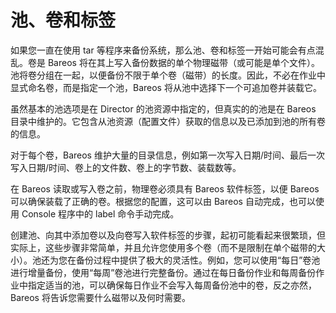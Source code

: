 # 池、卷和标签

如果您一直在使用 tar 等程序来备份系统，那么池、卷和标签一开始可能会有点混乱。卷是 Bareos 将在其上写入备份数据的单个物理磁带（或可能是单个文件）。池将卷分组在一起，以便备份不限于单个卷（磁带）的长度。因此，不必在作业中显式命名卷，而是指定一个池，Bareos 将从池中选择下一个可追加卷并装载它。

虽然基本的池选项是在 Director 的池资源中指定的，但真实的的池是在 Bareos 目录中维护的。它包含从池资源（配置文件）获取的信息以及已添加到池的所有卷的信息。

对于每个卷，Bareos 维护大量的目录信息，例如第一次写入日期/时间、最后一次写入日期/时间、卷上的文件数、卷上的字节数、装载数等。

在 Bareos 读取或写入卷之前，物理卷必须具有 Bareos 软件标签，以便 Bareos 可以确保装载了正确的卷。根据您的配置，这可以由 Bareos 自动完成，也可以使用 Console 程序中的 label 命令手动完成。

创建池、向其中添加卷以及向卷写入软件标签的步骤，起初可能看起来很繁琐，但实际上，这些步骤非常简单，并且允许您使用多个卷（而不是限制在单个磁带的大小）。池还为您在备份过程中提供了极大的灵活性。例如，您可以使用“每日”卷池进行增量备份，使用“每周”卷池进行完整备份。通过在每日备份作业和每周备份作业中指定适当的池，可以确保每日作业不会写入每周备份池中的卷，反之亦然，Bareos 将告诉您需要什么磁带以及何时需要。

